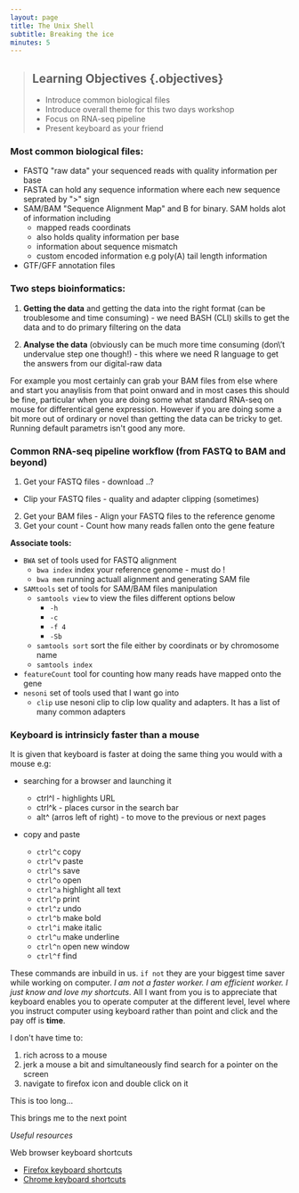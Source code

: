 ```yaml
---
layout: page
title: The Unix Shell
subtitle: Breaking the ice
minutes: 5
---
```

> ## Learning Objectives {.objectives}
>
> * Introduce common biological files
> * Introduce overall theme for this two days workshop
> * Focus on RNA-seq pipeline
> * Present keyboard as your friend

### Most common biological files:

- FASTQ "raw data" your sequenced reads with quality information per base
- FASTA can hold any sequence information where each new sequence seprated by ">" sign
- SAM/BAM "Sequence Alignment Map" and B for binary. SAM holds alot of information including
  * mapped reads coordinats
  * also holds quality information per base
  * information about sequence mismatch
  * custom encoded information e.g poly(A) tail length information
- GTF/GFF annotation files

### Two steps bioinformatics:

1. **Getting the data** and getting the data into the right format (can be troublesome and time
consuming) - we need BASH (CLI) skills to get the data and to do primary filtering on the data

2. **Analyse the data** (obviously can be much more time consuming (don\’t undervalue step one though!) - 
this where we need R language to get the answers from our digital-raw data

For example you most certainly can grab your BAM files from else where and start you anaylisis from that
point onward and in most cases this should be fine, particular when you are doing some what standard
RNA-seq on mouse for differentical gene expression. However if you are doing some a bit more out of ordinary
or novel than getting the data can be tricky to get. Running default parametrs isn't good any more.

### Common RNA-seq pipeline workflow (from FASTQ to BAM and beyond)

1. Get your FASTQ files - download ..?
-  Clip your FASTQ files - quality and adapter clipping (sometimes)
2. Get your BAM files - Align your FASTQ files to the reference genome 
3. Get your count - Count how many reads fallen onto the gene feature

__Associate tools:__

- `BWA` set of tools used for FASTQ alignment
  * `bwa index` index your reference genome - must do !
  * `bwa mem` running actuall alignment and generating SAM file
- `SAMtools` set of tools for SAM/BAM files manipulation
  * `samtools view` to view the files different options below
    + `-h`
    + `-c`
    + `-f 4`
    + `-Sb`
  * `samtools sort` sort the file either by coordinats or by chromosome name
  * `samtools index` 
- `featureCount` tool for counting how many reads have mapped onto the gene
- `nesoni` set of tools used that I want go into
  * `clip` use nesoni clip to clip low quality and adapters. It has a list of many common adapters

### Keyboard is intrinsicly faster than a mouse

It is given that keyboard is faster at doing the same thing you would with a mouse e.g:

- searching for a browser and launching it
  * ctrl^l - highlights URL
  * ctrl^k - places cursor in the search bar
  * alt^ (arros left of right) - to move to the previous or next pages

- copy and paste
  * `ctrl^c` copy
  * `ctrl^v` paste
  * `ctrl^s` save
  * `ctrl^o` open
  * `ctrl^a` highlight all text
  * `ctrl^p` print
  * `ctrl^z` undo
  * `ctrl^b` make bold
  * `ctrl^i` make italic
  * `ctrl^u` make underline
  * `ctrl^n` open new window
  * `ctrl^f` find

These commands are inbuild in us. `if not` they are your biggest time saver while working on computer.
_I am not a faster worker. I am efficient worker. I just know and love my shortcuts_.
All I want from you is to appreciate that keyboard enables you to operate computer at the different level,
level where you instruct computer using keyboard rather than point and click and the pay off is __time__.

I don't have time to:

1. rich across to a mouse
2. jerk a mouse a bit and simultaneously find search for a pointer on the screen
3. navigate to firefox icon and double click on it

This is too long...

This brings me to the next point

_Useful resources_

Web browser keyboard shortcuts

- [Firefox keyboard shortcuts](https://support.mozilla.org/en-US/kb/keyboard-shortcuts-perform-firefox-tasks-quickly#w_navigation)
- [Chrome keyboard shortcuts](https://support.google.com/chrome/answer/157179?hl=en)
